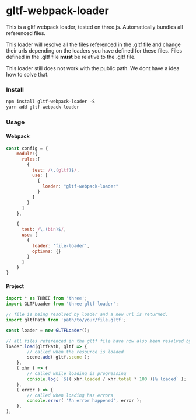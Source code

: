 # gltf-webpack-loader

This is a gltf webpack loader, tested on three.js. Automatically bundles all referenced files.

This loader will resolve all the files referenced in the .gltf file and change their urls depending on the loaders you have defined for these files.
Files defined in the .gltf file __must__ be relative to the .gltf file.

This loader still does not work with the public path. We dont have a idea how to solve that.

### Install
```js
npm install gltf-webpack-loader -S
yarn add gltf-webpack-loader
```

### Usage

#### Webpack
```js
const config = {
    module:{
      rules:[
        {
          test: /\.(gltf)$/,
          use: [
            {
              loader: "gltf-webpack-loader"
            }
          ]
        }
      ]
    },

    {
      test: /\.(bin)$/,
      use: [
        {
          loader: 'file-loader',
          options: {}
        }
      ]
    }
}
```


#### Project
```js
import * as THREE from 'three';
import GLTFLoader from 'three-gltf-loader';

// file is being resolved by loader and a new url is returned.
import gltfPath from 'path/to/your/file.gltf';

const loader = new GLTFLoader();

// all files referenced in the gltf file have now also been resolved by your loaders.
loader.load(gltfPath, gltf => {
        // called when the resource is loaded
        scene.add( gltf.scene );
    },
    ( xhr ) => {
        // called while loading is progressing
        console.log( `${( xhr.loaded / xhr.total * 100 )}% loaded` );
    },
    ( error ) => {
        // called when loading has errors
        console.error( 'An error happened', error );
    },
);
```
